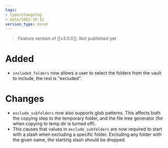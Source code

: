 ```yaml
---
tags:
- type/changelog
- date/2022-10-12
version_type: minor
---
```


> Feature version of [[v3.0.0]]. 
> Not published yet


# Added
- `included_folders` now allows a user to select the folders from the vault to include, the rest is "excluded". 

# Changes
- `exclude_subfolders`  now also supports glob patterns. This affects both the copying step to the temporary folder, and the file tree generator (for when copying to temp dir is turned off).
- This causes that values in `exclude_subfolders` are now required to start with a slash when excluding a specific folder. Excluding any folder with the given name, the starting slash should be dropped.

